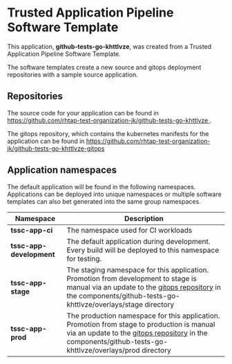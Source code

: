 # Trusted Application Pipeline Software Template

This application, **github-tests-go-khttlvze**, was created from a Trusted Application Pipeline Software Template.

The software templates create a new source and gitops deployment repositories with a sample source application. 

## Repositories

The source code for your application can be found in [https://github.com/rhtap-test-organization-jk/github-tests-go-khttlvze ](https://github.com/rhtap-test-organization-jk/github-tests-go-khttlvze ).
 
The gitops repository, which contains the kubernetes manifests for the application can be found in 
[https://github.com/rhtap-test-organization-jk/github-tests-go-khttlvze-gitops ](https://github.com/rhtap-test-organization-jk/github-tests-go-khttlvze-gitops ) 

## Application namespaces 

The default application will be found in the following namespaces. Applications can be deployed into unique namespaces or multiple software templates can also bet generated into the same group namespaces.  

|  Namespace   |  Description   |  
| -------- | -------- |
| **tssc-app-ci** | The namespace used for CI workloads |
| **tssc-app-development** | The default application during development. Every build will be deployed to this namespace for testing. |
| **tssc-app-stage** | The staging namespace for this application. Promotion from development to stage is manual via an update to the [gitops repository](https://github.com/rhtap-test-organization-jk/github-tests-go-khttlvze-gitops ) in the components/github-tests-go-khttlvze/overlays/stage directory |
| **tssc-app-prod** | The production namespace for this application. Promotion from stage to production is manual via an update to the [gitops repository](https://github.com/rhtap-test-organization-jk/github-tests-go-khttlvze-gitops ) in the components/github-tests-go-khttlvze/overlays/prod directory |